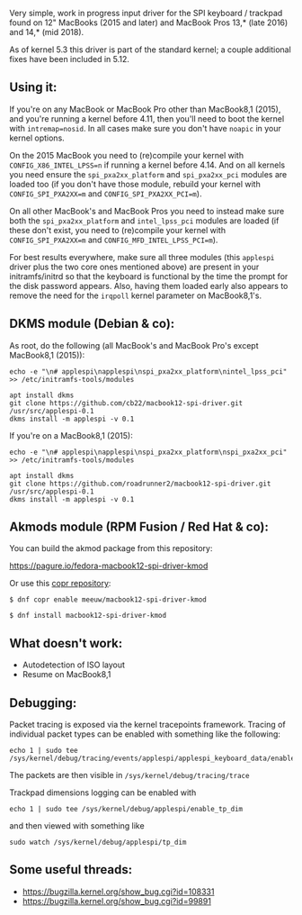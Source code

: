 Very simple, work in progress input driver for the SPI keyboard / trackpad found on 12" MacBooks (2015 and later) and MacBook Pros 13,* (late 2016) and 14,* (mid 2018).

As of kernel 5.3 this driver is part of the standard kernel; a couple additional fixes have been included in 5.12.

Using it:
---------
If you're on any MacBook or MacBook Pro other than MacBook8,1 (2015), and you're running a kernel before 4.11, then you'll need to boot the kernel with `intremap=nosid`. In all cases make sure you don't have `noapic` in your kernel options.

On the 2015 MacBook you need to (re)compile your kernel with `CONFIG_X86_INTEL_LPSS=n` if running a kernel before 4.14. And on all kernels you need ensure the `spi_pxa2xx_platform` and `spi_pxa2xx_pci` modules are loaded too (if you don't have those module, rebuild your kernel with `CONFIG_SPI_PXA2XX=m` and `CONFIG_SPI_PXA2XX_PCI=m`).

On all other MacBook's and MacBook Pros you need to instead make sure both the `spi_pxa2xx_platform` and `intel_lpss_pci` modules are loaded (if these don't exist, you need to (re)compile your kernel with `CONFIG_SPI_PXA2XX=m` and `CONFIG_MFD_INTEL_LPSS_PCI=m`).

For best results everywhere, make sure all three modules (this `applespi` driver plus the two core ones mentioned above) are present in your initramfs/initrd so that the keyboard is functional by the time the prompt for the disk password appears. Also, having them loaded early also appears to remove the need for the `irqpoll` kernel parameter on MacBook8,1's.


DKMS module (Debian & co):
--------------------------
As root, do the following (all MacBook's and MacBook Pro's except MacBook8,1 (2015)):
```
echo -e "\n# applespi\napplespi\nspi_pxa2xx_platform\nintel_lpss_pci" >> /etc/initramfs-tools/modules

apt install dkms
git clone https://github.com/cb22/macbook12-spi-driver.git /usr/src/applespi-0.1
dkms install -m applespi -v 0.1
```

If you're on a MacBook8,1 (2015):
```
echo -e "\n# applespi\napplespi\nspi_pxa2xx_platform\nspi_pxa2xx_pci" >> /etc/initramfs-tools/modules

apt install dkms
git clone https://github.com/roadrunner2/macbook12-spi-driver.git /usr/src/applespi-0.1
dkms install -m applespi -v 0.1
```

Akmods module (RPM Fusion / Red Hat & co):
------------------------------------------
You can build the akmod package from this repository:

https://pagure.io/fedora-macbook12-spi-driver-kmod

Or use this [copr repository](https://copr.fedorainfracloud.org/coprs/meeuw/macbook12-spi-driver-kmod/):
```
$ dnf copr enable meeuw/macbook12-spi-driver-kmod

$ dnf install macbook12-spi-driver-kmod
```

What doesn't work:
------------------
* Autodetection of ISO layout
* Resume on MacBook8,1
 
Debugging:
----------
Packet tracing is exposed via the kernel tracepoints framework. Tracing of individual packet types can be enabled with something like the following:
```
echo 1 | sudo tee /sys/kernel/debug/tracing/events/applespi/applespi_keyboard_data/enable
```
The packets are then visible in `/sys/kernel/debug/tracing/trace`

Trackpad dimensions logging can be enabled with
```
echo 1 | sudo tee /sys/kernel/debug/applespi/enable_tp_dim
```
and then viewed with something like
```
sudo watch /sys/kernel/debug/applespi/tp_dim
```

Some useful threads:
--------------------
* https://bugzilla.kernel.org/show_bug.cgi?id=108331
* https://bugzilla.kernel.org/show_bug.cgi?id=99891
